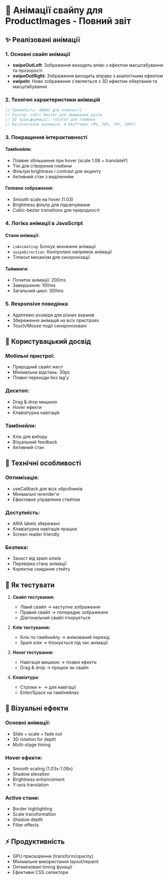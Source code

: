 # 🎨 Анімації свайпу для ProductImages - Повний звіт

## ✨ Реалізовані анімації

### 1. **Основні свайп анімації**

- **swipeOutLeft**: Зображення виходить вліво з ефектом масштабування та прозорості
- **swipeOutRight**: Зображення виходить вправо з аналогічним ефектом
- **swipeIn**: Нове зображення з'являється з 3D ефектом обертання та масштабування

### 2. **Технічні характеристики анімацій**

```scss
// Тривалість: 400ms для плавності
// Easing: cubic-bezier для природних рухів
// 3D трансформації: rotateY для глибини
// Багатоетапна анімація: 4 keyframes (0%, 30%, 70%, 100%)
```

### 3. **Покращення інтерактивності**

#### **Тамбнейли:**

- Плавне збільшення при hover (scale 1.08 + translateY)
- Тіні для створення глибини
- Фільтри brightness і contrast для акценту
- Активний стан з виділенням

#### **Головне зображення:**

- Smooth scale на hover (1.03)
- Brightness фільтр для підсвічування
- Cubic-bezier transitions для природності

### 4. **Логіка анімації в JavaScript**

#### **Стани анімації:**

- `isAnimating`: Блокує множинні анімації
- `swipeDirection`: Контролює напрямок анімації
- Timeout механізм для синхронізації

#### **Тайминги:**

- Початок анімації: 200ms
- Завершення: 100ms
- Загальний цикл: 300ms

### 5. **Responsive поведінка**

- Адаптивні розміри для різних екранів
- Збереження анімацій на всіх пристроях
- Touch/Mouse події синхронізовані

## 🎯 Користувацький досвід

### **Мобільні пристрої:**

- Природний свайп жест
- Мінімальна відстань: 30px
- Плавні переходи без lag'у

### **Десктоп:**

- Drag & drop мишкою
- Hover ефекти
- Клавіатурна навігація

### **Тамбнейли:**

- Клік для вибору
- Візуальний feedback
- Активний стан

## 🔧 Технічні особливості

### **Оптимізація:**

- useCallback для всіх обробників
- Мінімальні rerender'и
- Ефективне управління стейтом

### **Доступність:**

- ARIA labels збережені
- Клавіатурна навігація працює
- Screen reader friendly

### **Безпека:**

- Захист від spam кліків
- Перевірка стану анімації
- Коректне скидання стейту

## 📱 Як тестувати

1. **Свайп тестування:**

   - Лівий свайп → наступне зображення
   - Правий свайп → попереднє зображення
   - Діагональний свайп ігнорується

2. **Клік тестування:**

   - Клік по тамбнейлу → анімований перехід
   - Spam клік → блокується під час анімації

3. **Hover тестування:**

   - Навігація мишкою → плавні ефекти
   - Drag & drop → працює як свайп

4. **Клавіатура:**
   - Стрілки ← → для навігації
   - Enter/Space на тамбнейлах

## 🎨 Візуальні ефекти

### **Основні анімації:**

- Slide + scale + fade out
- 3D rotation for depth
- Multi-stage timing

### **Hover ефекти:**

- Smooth scaling (1.03x-1.08x)
- Shadow elevation
- Brightness enhancement
- Y-axis translation

### **Active стани:**

- Border highlighting
- Scale transformation
- Shadow depth
- Filter effects

## ⚡ Продуктивність

- GPU прискорення (transform/opacity)
- Мінімальне використання layout/repaint
- Оптимізовані timing функції
- Ефективні CSS селектори
